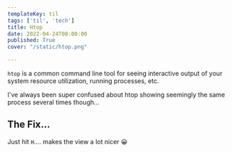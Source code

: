 ```yaml
---
templateKey: til
tags: ['til', 'tech']
title: Htop
date: 2022-04-24T00:00:00
published: True
cover: "/static/htop.png"

---
```


`htop` is a common command line tool for seeing interactive output of your system resource utilization, running processes, etc.

I've always been super confused about htop showing seemingly the same process several times though...

## The Fix...

Just hit `H`.... makes the view a lot nicer 😀
